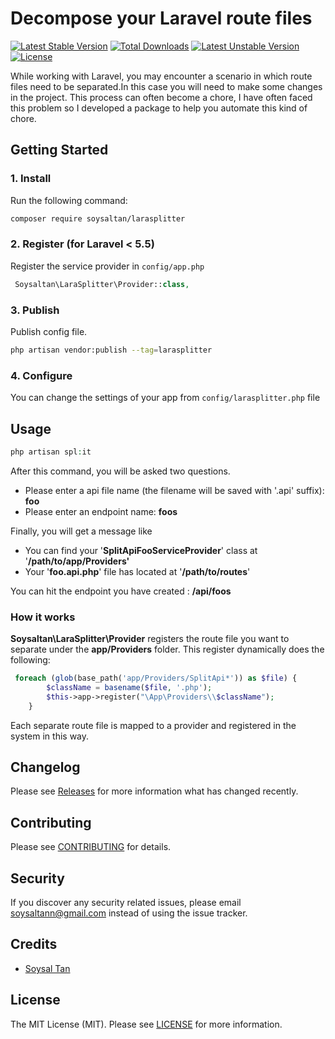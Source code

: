 # Decompose your Laravel route files

[![Latest Stable Version](https://poser.pugx.org/soysaltan/larasplitter/v)](//packagist.org/packages/soysaltan/larasplitter) [![Total Downloads](https://poser.pugx.org/soysaltan/larasplitter/downloads)](//packagist.org/packages/soysaltan/larasplitter) [![Latest Unstable Version](https://poser.pugx.org/soysaltan/larasplitter/v/unstable)](//packagist.org/packages/soysaltan/larasplitter) [![License](https://poser.pugx.org/soysaltan/larasplitter/license)](//packagist.org/packages/soysaltan/larasplitter)

While working with Laravel, you may encounter a scenario in which route files need to be separated.In this case you will need to make some changes in the project. This process can often become a chore, I have often faced this problem so I developed a package to help you automate this kind of chore.

## Getting Started

### 1. Install

Run the following command:

```bash
composer require soysaltan/larasplitter
```

### 2. Register (for Laravel < 5.5)

Register the service provider in `config/app.php`

```php
 Soysaltan\LaraSplitter\Provider::class,
```

### 3. Publish

Publish config file.

```bash
php artisan vendor:publish --tag=larasplitter
```


### 4. Configure

You can change the settings of your app from `config/larasplitter.php` file

## Usage

```php
php artisan spl:it
```
After this command, you will be asked two questions.
- Please enter a api file name (the filename will be saved with '.api' suffix): **foo**
- Please enter an endpoint name: **foos**

Finally, you will get a message like
  - You can find your '**SplitApiFooServiceProvider**' class at '**/path/to/app/Providers'**
  - Your '**foo.api.php**' file has located at '**/path/to/routes**'

You can hit the endpoint you have created : **/api/foos**

### How it works
**Soysaltan\LaraSplitter\Provider** registers the route file you want to separate under the **app/Providers** folder. This register dynamically does the following:

```php
 foreach (glob(base_path('app/Providers/SplitApi*')) as $file) {
		$className = basename($file, '.php');
		$this->app->register("\App\Providers\\$className");
	}
```
Each separate route file is mapped to a provider and registered in the system in this way.

## Changelog

Please see [Releases](../../releases) for more information what has changed recently.

## Contributing

Please see [CONTRIBUTING](CONTRIBUTING.md) for details.

## Security

If you discover any security related issues, please email soysaltann@gmail.com instead of using the issue tracker.

## Credits

- [Soysal Tan](https://github.com/soysaltan)

## License

The MIT License (MIT). Please see [LICENSE](LICENSE.md) for more information.
